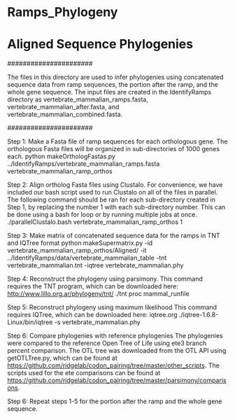# Ramps_Phylogeny
# Aligned Sequence Phylogenies

######################

The files in this directory are used to infer phylogenies using concatenated sequence data from ramp sequences,
the portion after the ramp, and the whole gene sequence. The input files are created in the IdentifyRamps directory as
vertebrate_mammalian_ramps.fasta, vertebrate_mammalian_after.fasta, and vertebrate_mammalian_combined.fasta.

######################

Step 1: Make a Fasta file of ramp sequences for each orthologous gene.
The orthologous Fasta files will be organized in sub-directories of 1000 genes each.
    python makeOrthologFastas.py ../IdentifyRamps/vertebrate_mammalian_ramps.fasta vertebrate_mammalian_ramp_orthos

Step 2: Align ortholog Fasta files using Clustalo. For convenience, we have included our bash script used to run Clustalo
on all of the files in parallel. The following command should be ran for each sub-directory
created in Step 1, by replacing the number 1 with each sub-directory number.
This can be done using a bash for loop or by running multiple jobs at once.
    ./parallelClustalo.bash vertebrate_mammalian_ramp_orthos 1

Step 3: Make matrix of concatenated sequence data for the ramps in TNT and IQTree format
    python makeSupermatrix.py -id vertebrate_mammalian_ramp_orthos/Aligned/ -it ../IdentifyRamps/data/vertebrate_mammalian_table -tnt vertebrate_mammalian.tnt -iqtree vertebrate_mammalian.phy

Step 4: Reconstruct the phylogeny using parsimony.
    This command requires the TNT program, which can be downloaded here: http://www.lillo.org.ar/phylogeny/tnt/
    ./tnt proc mammal_runfile

Step 5: Reconstruct phylogeny using maximum likelihood
    This command requires IQTree, which can be downloaded here: iqtree.org
    ./iqtree-1.6.8-Linux/bin/iqtree -s vertebrate_mammalian.phy

Step 6: Compare phylogenies with reference phylogenies
    The phylogenies were compared to the reference Open Tree of Life using ete3 branch percent comparison.
    The OTL tree was downloaded from the OTL API using getOTLTree.py, which can be found at https://github.com/ridgelab/codon_pairing/tree/master/other_scripts. 
    The scripts used for the ete comparisons can be found at https://github.com/ridgelab/codon_pairing/tree/master/parsimony/comparisons.

Step 6: Repeat steps 1-5 for the portion after the ramp and the whole gene sequence.

